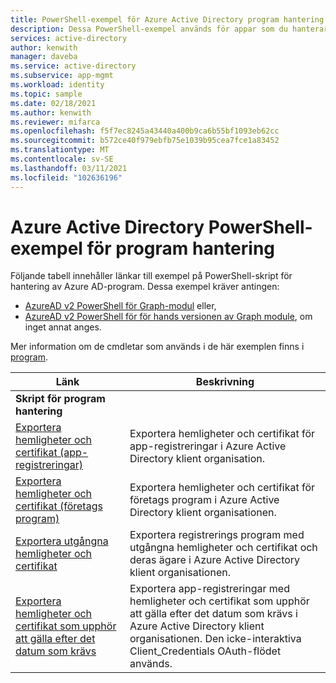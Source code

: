 ```yaml
---
title: PowerShell-exempel för Azure Active Directory program hantering
description: Dessa PowerShell-exempel används för appar som du hanterar i Azure Active Directory-klienten. Du kan använda dessa exempel skript för att hitta förfallo information om hemligheter och certifikat.
services: active-directory
author: kenwith
manager: daveba
ms.service: active-directory
ms.subservice: app-mgmt
ms.workload: identity
ms.topic: sample
ms.date: 02/18/2021
ms.author: kenwith
ms.reviewer: mifarca
ms.openlocfilehash: f5f7ec8245a43440a400b9ca6b55bf1093eb62cc
ms.sourcegitcommit: b572ce40f979ebfb75e1039b95cea7fce1a83452
ms.translationtype: MT
ms.contentlocale: sv-SE
ms.lasthandoff: 03/11/2021
ms.locfileid: "102636196"
---
```

# <a name="azure-active-directory-powershell-examples-for-application-management"></a>Azure Active Directory PowerShell-exempel för program hantering

Följande tabell innehåller länkar till exempel på PowerShell-skript för hantering av Azure AD-program. Dessa exempel kräver antingen:
- [AzureAD v2 PowerShell för Graph-modul](/powershell/azure/active-directory/install-adv2) eller,
- [AzureAD v2 PowerShell för för hands versionen av Graph module](/powershell/azure/active-directory/install-adv2?view=azureadps-2.0-preview&preserve-view=true), om inget annat anges.

Mer information om de cmdletar som används i de här exemplen finns i [program](/powershell/module/azuread/#applications).

| Länk | Beskrivning |
|---|---|
|**Skript för program hantering**||
| [Exportera hemligheter och certifikat (app-registreringar)](scripts/powershell-export-all-app-registrations-secrets-and-certs.md) | Exportera hemligheter och certifikat för app-registreringar i Azure Active Directory klient organisation. |
| [Exportera hemligheter och certifikat (företags program)](scripts/powershell-export-all-enterprise-apps-secrets-and-certs.md) | Exportera hemligheter och certifikat för företags program i Azure Active Directory klient organisationen. |
| [Exportera utgångna hemligheter och certifikat](scripts/powershell-export-apps-with-expriring-secrets.md) | Exportera registrerings program med utgångna hemligheter och certifikat och deras ägare i Azure Active Directory klient organisationen. |
| [Exportera hemligheter och certifikat som upphör att gälla efter det datum som krävs](scripts/powershell-export-apps-with-secrets-beyond-required.md) | Exportera app-registreringar med hemligheter och certifikat som upphör att gälla efter det datum som krävs i Azure Active Directory klient organisationen. Den icke-interaktiva Client_Credentials OAuth-flödet används. |
